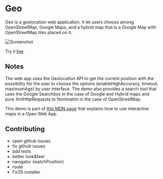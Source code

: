 # Geo

Geo is a geolocation web application. It let users choose among OpenStreetMap, Google Maps, and a hybrid map that is a Google Map with OpenStreetMap tiles placed on it. 

![Screenshot](https://mdn.mozillademos.org/files/7175/osm-search.png)

Try it [live](http://goo.gl/FVhr5L).

## Notes

The web app uses the Geolocation API to get the current position with the possibility for the user to choose the options (enableHighAccuracy, timeout, maximumAge) by user interface. The demo also provides a search tool that uses the Google Searchbox in the case of Google and Hybrid maps and pure XmlHttpRequests to Nominatim in the case of OpenStreetMap.

This demo is part of [this MDN page](https://developer.mozilla.org/en-US/Apps/Developing/gather_and_modify_data/Plotting_yourself_on_the_map) that explains how to use interactive maps in a Open Web App.

## Contributing

- open github issues
- fix github issues
- add tests
- better look&feel
- navigator (watchPosition)
- route
- FxOS installer

